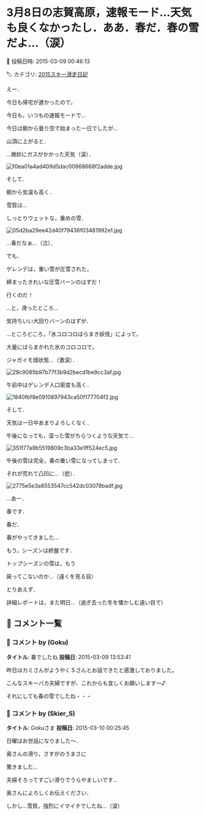 # 3月8日の志賀高原，速報モード…天気も良くなかったし．ああ．春だ．春の雪だよ…（涙）

📅 投稿日時: 2015-03-09 00:46:13

🏷️ カテゴリ: [2015スキー滑走日記](c09ea645cfc085f86dfcd80f49599dd89.md)

えー．


今日も帰宅が遅かったので，


今日も，いつもの速報モードで…





今日は朝から曇り空で始まった一日でしたが…


山頂に上がると．


…微妙にガスがかかった天気（涙）．




![f0ea01a4ad409d5dac00968668f2adde.jpg](images/f0ea01a4ad409d5dac00968668f2adde.jpg)







そして．


朝から気温も高く．


雪質は…


しっとりウェットな，重めの雪．




![05d2ba29ee42d40f79436f03481992e1.jpg](images/05d2ba29ee42d40f79436f03481992e1.jpg)




…春だなぁ…（泣）．





でも．


ゲレンデは，重い雪が圧雪された，


締まったきれいな圧雪バーンのはずだ！


行くのだ！


…と，滑ったところ…


気持ちいい大回りバーンのはずが．


…ところどころ，「氷コロコロばらまき妖怪」によって，


大量にばらまかれた氷のコロコロで，


ジャガイモ畑状態…（激涙）．




![29c9085b97b77f3b9d2becd1be9cc3af.jpg](images/29c9085b97b77f3b9d2becd1be9cc3af.jpg)







午前中はゲレンデ人口密度も高く．




![1840fbf8e0910897943ca50f177704f2.jpg](images/1840fbf8e0910897943ca50f177704f2.jpg)







そして．


天気は一日中あまりよろしくなく．


午後になっても，湿った雪がちらつくような天気で…




![351f77a9b5519809c3ba33e1ff524ec5.jpg](images/351f77a9b5519809c3ba33e1ff524ec5.jpg)







午後の雪は完全，春の重い雪になってしまって．


それが荒れて凸凹に…（悲）．




![2775e5e3a8553547cc542dc03078badf.jpg](images/2775e5e3a8553547cc542dc03078badf.jpg)







…あー．


春です．


春だ．


春がやってきました…


もう，シーズンは終盤です．


トップシーズンの雪は，もう


戻ってこないのか…（遠くを見る目）





とりあえず．


詳細レポートは，また明日…（過ぎ去った冬を懐かしむ遠い目で）

## 💬 コメント一覧

### 💬 コメント by (Goku)
**タイトル**: 春でしたね
**投稿日**: 2015-03-09 13:53:41

昨日はカミさんがようやくＳさんとお話できたと感激しておりました。



こんなスキーバカ夫婦ですが、これからも宜しくお願いします～♪



それにしても春の雪でしたね・・・

### 💬 コメント by (Skier_S)
**タイトル**: Gokuさま
**投稿日**: 2015-03-10 00:25:45

日曜はお世話になりました～．

奥さんの滑り，さすがのうまさに

驚きました…

夫婦そろってすごい滑りでうらやましいです…

奥さんによろしくお伝えください．



しかし…雪質，強烈にイマイチでしたね…（涙）

